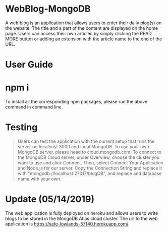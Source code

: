 # WebBlog-MongoDB
A web blog is an application that allows users to enter their daily blog(s) on the website. The title and a part of the content are displayed on the home page. Users can access their own articles by simply clicking the READ MORE button or adding an extension with the article name to the end of the URL.

# User Guide
# npm i
To install all the corresponding npm packages, please run the above command in command line.

# Testing
> Users can test the application with the current setup that runs the server on localhost 3000 and local MongoDB. 
> To use your own MongoDB server, please head to cloud.mongodb.com. 
> To connect to the MongoDB Cloud server, under Overview, choose the cluster you want to use and click Connect. Then, select Connect Your Application and Node.js for our server. 
> Copy the Connection String and replace it with "mongodb://localhost:27017/blogDB", and replace <password> and database name with your own.

# Update (05/14/2019)
The web application is fully deployed on heroku and allows users to write blogs to be stored in the MongoDB Atlas cloud cluster. The url to the web application is https://safe-lowlands-57140.herokuapp.com/

